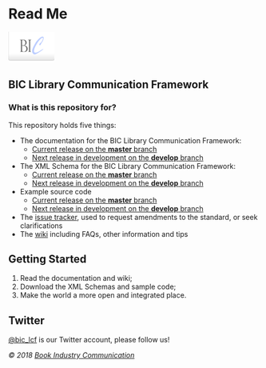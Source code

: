 # Read Me #

![Book Industry Communication Logo](docs/assets/bic-logo.png) 
## BIC Library Communication Framework ##

### What is this repository for? ###

This repository holds five things:

 * The documentation for the BIC Library Communication Framework:
     * [Current release on the __master__ branch](../../tree/master/docs)
     * [Next release in development on the __develop__ branch](../../tree/develop/docs)
 * The XML Schema for the BIC Library Communication Framework:
     * [Current release on the __master__ branch](../../tree/master/lcf-schema/src/main/resources)
     * [Next release in development on the __develop__ branch](../../tree/develop/lcf-schema/src/main/resources)
 * Example source code
     * [Current release on the __master__ branch](../../tree/master/lcf-samples)
     * [Next release in development on the __develop__ branch](../../tree/develop/lcf-samples/)    
 * The [issue tracker](../../issues), used to request amendments to the standard, or seek clarifications
 * The [wiki](../../wiki) including FAQs, other information and tips

## Getting Started ##
1. Read the documentation and wiki;
2. Download the XML Schemas and sample code;
3. Make the world a more open and integrated place.

## Twitter ##
[@bic_lcf](http://twitter.com/bic_lcf) is our Twitter account, please follow us!

*© 2018 [Book Industry Communication](http://www.bic.org.uk)*

